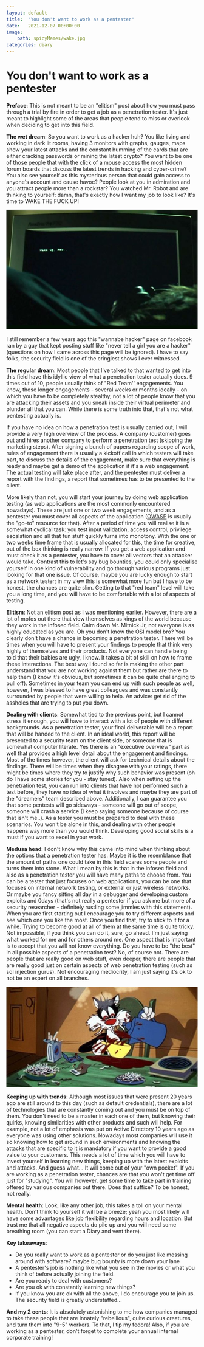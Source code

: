 ```yaml
---
layout: default
title:  "You don't want to work as a pentester"
date:   2021-12-07 00:00:00
image:
    path: spicyMemes/wake.jpg
categories: diary
---
```

<h1>You don't want to work as a pentester</h1>

**Preface**: This is not meant to be an "elitism" post about how you must pass through a trial by fire in order to get a job as a penetration tester. It's just meant to highlight some of the areas that people tend to miss or overlook when deciding to get into this field.

**The wet dream**: So you want to work as a hacker huh? You like living and working in dark lit rooms, having 3 monitors with graphs, gauges, maps show your latest attacks and the constant humming of the cards that are either cracking passwords or mining the latest crypto? You want to be one of those people that with the click of a mouse access the most hidden forum boards that discuss the latest trends in hacking and cyber-crime? You also see yourself as this mysterious person that could gain access to anyone's account and cause havoc? People look at you in admiration and you attract people more than a rockstar? You watched Mr. Robot and are thinking to yourself: damn, that's exactly how I want my job to look like? It's time to WAKE THE FUCK UP!

<center><img src="/spicyMemes/wake.jpg" alt="Wake up Neo"></center>

I still remember a few years ago this "wannabe hacker" page on facebook ran by a guy that kept posting stuff like "never tell a girl you are a hacker" (questions on how I came across this page will be ignored). I have to say folks, the security field is one of the cringiest shows I ever witnessed. 

**The regular dream**: Most people that I've talked to that wanted to get into this field have this idyllic view of what a penetration tester actually does. 9 times out of 10, people usually think of "Red Team'' engagements. You know, those longer engagements - several weeks or months ideally - on which you have to be completely stealthy, not a lot of people know that you are attacking their assets and you sneak inside their virtual perimeter and plunder all that you can. While there is some truth into that, that's not what pentesting actually is. 

If you have no idea on how a penetration test is usually carried out, I will provide a very high overview of the process. A company (customer) goes out and hires another company to perform a penetration test (skipping the marketing steps). After signing a bunch of papers regarding scope of work, rules of engagement there is usually a kickoff call in which testers will take part, to discuss the details of the engagement, make sure that everything is ready and maybe get a demo of the application if it's a web engagement. The actual testing will take place after, and the pentester must deliver a report with the findings, a report that sometimes has to be presented to the client.

More likely than not, you will start your journey by doing web application testing (as web applications are the most commonly encountered nowadays). These are just one or two week engagements, and as a pentester you must cover all aspects of the application (<a href="https://owasp.org/www-project-web-security-testing-guide/">OWASP</a> is usually the "go-to" resource for that). After a period of time you will realise it is a somewhat cyclical task: you test input validation, access control, privilege escalation and all that fun stuff quickly turns into monotony. With the one or two weeks time frame that is usually allocated for this, the time for creative, out of the box thinking is really narrow. If you get a web application and must check it as a pentester, you have to cover all vectors that an attacker would take. Contrast this to let's say bug bounties, you could only specialise yourself in one kind of vulnerability and go through various programs just looking for that one issue. Of course, maybe you are lucky enough to start as a network tester; in my view this is somewhat more fun but I have to be honest, the chances are quite slim. Getting to that "red team" level will take you a long time, and you will have to be comfortable with a lot of aspects of testing.

**Elitism**: Not an elitism post as I was mentioning earlier. However, there are a lot of mofos out there that view themselves as kings of the world because they work in the infosec field. Calm down Mr. Mitnick Jr, not everyone is as highly educated as you are. Oh you don't know the OSI model bro? You clearly don't have a chance in becoming a penetration tester. There will be times when you will have to present your findings to people that think very highly of themselves and their products. Not everyone can handle being told that their babies are ugly, I know. It takes a bit of skill on how to frame these interactions. The best way I found so far is making the other part understand that you are not working against them but rather are there to help them (I know it's obvious, but sometimes it can be quite challenging to pull off). Sometimes in your team you can end up with such people as well, however, I was blessed to have great colleagues and was constantly surrounded by people that were willing to help. An advice: get rid of the assholes that are trying to put you down.


**Dealing with clients**: Somewhat tied to the previous point, but I cannot stress it enough, you will have to interact with a lot of people with different backgrounds. As a penetration tester, your final deliverable will be a report that will be handed to the client. In an ideal world, this report will be presented to a security team on the client side, or someone that is somewhat computer literate. Yes there is an "executive overview" part as well that provides a high level detail about the engagement and findings. Most of the times however, the client will ask for technical details about the findings. There will be times when they disagree with your ratings, there might be times where they try to justify why such behavior was present (oh do I have some stories for you - stay tuned). Also when setting up the penetration test, you can run into clients that have not performed such a test before, they have no idea of what it involves and maybe they are part of the "dreamers" team described above. Additionally, I can guarantee you that some pentests will go sideways - someone will go out of scope, someone will crash a service (I keep saying someone because of course that isn't me..). As a tester you must be prepared to deal with these scenarios. You won't be alone in this, and dealing with other people happens way more than you would think. Developing good social skills is a must if you want to excel in your work.

**Medusa head**: I don't know why this came into mind when thinking about the options that a penetration tester has. Maybe it is the resemblance that the amount of paths one could take in this field scares some people and turns them into stone. What I mean by this is that in the infosec field and also as a penetration tester you will have many paths to choose from. You can be a tester that just focuses on web applications, you can be one that focuses on internal network testing, or external or just wireless networks. Or maybe you fancy sitting all day in a debugger and developing custom exploits and 0days (that's not really a pentester if you ask me but more of a security researcher - definitely rustling some jimmies with this statement). When you are first starting out I encourage you to try different aspects and see which one you like the most. Once you find that, try to stick to it for a while. Trying to become good at all of them at the same time is quite tricky. Not impossible, if you think you can do it, sure, go ahead. I'm just saying what worked for me and for others around me. One aspect that is important is to accept that you will not know everything. Do you have to be "the best'' in all possible aspects of a penetration test? No, of course not. There are people that are really good on web stuff, even deeper, there are people that are really good just on certain aspects of web penetration testing (such as sql injection gurus). Not encouraging mediocrity, I am just saying it's ok to not be an expert on all branches.

<center><img src="/spicyMemes/silvester.jpg" alt="Silvester"></center>

**Keeping up with trends**: Although most issues that were present 20 years ago are still around to this day (such as default credentials), there are a lot of technologies that are constantly coming out and you must be on top of them. You don't need to be a master in each one of them, but knowing their quirks, knowing similarities with other products and such will help. For example, not a lot of emphasis was put on Active Directory 10 years ago as everyone was using other solutions. Nowadays most companies will use it so knowing how to get around in such environments and knowing the attacks that are specific to it is mandatory if you want to provide a good value to your customers. This needs a lot of time which you will have to invest yourself in learning new things, keeping up with the latest exploits and attacks. And guess what... It will come out of your "own pocket". If you are working as a penetration tester, chances are that you won't get time off just for "studying". You will however, get some time to take part in training offered by various companies out there. Does that suffice? To be honest, not really.

**Mental health**: Look, like any other job, this takes a toll on your mental health. Don't think to yourself it will be a breeze; yeah you most likely will have some advantages like job flexibility regarding hours and location. But trust me that all negative aspects do pile up and you will need some breathing room (you can start a Diary and vent there).


**Key takeaways**:
- Do you really want to work as a pentester or do you just like messing around with software? maybe bug bounty is more down your lane
- A pentester's job is nothing like what you see in the movies or what you think of before actually joining the field.
- Are you ready to deal with customers?
- Are you ok with constantly learning new things?
- If you know you are ok with all the above, I do encourage you to join us. The security field is greatly understaffed...

**And my 2 cents**: It is absolutely astonishing to me how companies managed to take these people that are innately "rebellious", quite curious creatures, and turn them into "9-5" workers. To that, I tip my fedora! Also, if you are working as a pentester, don't forget to complete your annual internal corporate training!

